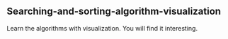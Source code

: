 ## Searching-and-sorting-algorithm-visualization
Learn the algorithms with visualization. You will find it interesting.
